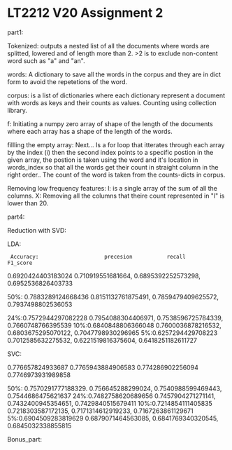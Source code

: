 # LT2212 V20 Assignment 2

part1: 

Tokenized: outputs a nested list of all the documents where words are splitted, lowered and of length more than 2. >2 is to exclude non-content word such as "a" and "an". 

words: A dictionary to save all the words in the corpus and they are in dict form to avoid the repetetions of the word.

corpus: is a list of dictionaries where each dictionary represent a document with words as keys and their counts as values. Counting using collection library.

f: Initiating a numpy zero array of shape of the length of the documents where each array has a shape of the length of the words. 

fillling the empty array:
Next... Is a for loop that itterates through each array by the index (i) then the second index points to a specific postion in the given array, the postion is taken using the word and it's location in words_index so that all the words get their count in straight column in the right order.. The count of the word is taken from the counts-dicts in corpus. 

Removing low frequency features: 
l: is a single array of the sum of all the columns. 
X: Removing all the columns that theire count represented in "l" is lower than 20.


part4:  

Reduction with SVD:

LDA:

     Accuracy:                     precesion           recall              F1_score 
 
0.6920424403183024          0.710919551681664,    0.6895392252573298,     0.6952536826403733      

50%: 0.7883289124668436     0.8151132761875491,    0.7859479409625572,     0.7937498802536053

24%:0.7572944297082228      0.7954088304406971,     0.7538596725784339,      0.7660748766395539 
10%:0.6840848806366048     0.7600036878216532,       0.6803675295070122,      0.7047798930296965
5%:0.6257294429708223       0.7012585632275532,     0.6221519816375604,        0.6418251182611727


SVC:

0.776657824933687          0.7765943884906583            0.774286902256094        0.7746973931989858
 

50%: 0.7570291777188329.   0.756645288299024,           0.7540988599469443,         0.7544686475621637
24%:0.7482758620689656     0.7457904271271141,           0.7432400945354651,         0.7429840515679411
10%:0.7214854111405835      0.7218303587172135,          0.7171314612919233,         0.7167263861129671
5%:0.6904509283819629       0.6879071464563085,            0.6841769340320545,        0.6845032338855815


Bonus_part:





